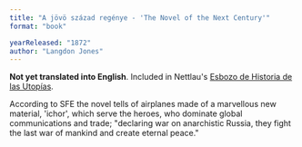 ```yaml
---
title: "A jövö század regénye - 'The Novel of the Next Century'"
format: "book"

yearReleased: "1872"
author: "Langdon Jones"
---
```



**Not yet translated into English**. Included in Nettlau's [Esbozo de Historia de las Utopías](https://materialesfopep.files.wordpress.com/2015/05/max-nettlau-esbozo-de-historia-de-las-utopc3adas.pdf).

According to SFE the novel tells of airplanes made of a marvellous new material, 'ichor', which serve the heroes, who dominate global communications and trade; "declaring war on anarchistic Russia, they fight the last war of mankind and create eternal peace."
